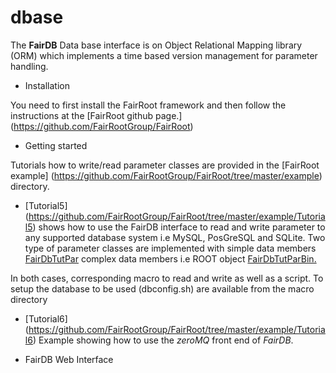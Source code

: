 dbase
========

The **FairDB** Data base interface is on Object Relational Mapping library 
(ORM) which implements a time based version management for parameter handling.


* Installation

You need to first install the FairRoot framework and then follow the 
instructions at the 
[FairRoot github page.] (https://github.com/FairRootGroup/FairRoot)

* Getting started

Tutorials how to write/read parameter classes are provided in the
[FairRoot example] (https://github.com/FairRootGroup/FairRoot/tree/master/example) 
directory. 

* [Tutorial5] (https://github.com/FairRootGroup/FairRoot/tree/master/example/Tutorial5)
shows how to use the FairDB interface to read and write parameter to any supported
database system i.e MySQL, PosGreSQL and SQLite.
Two type of parameter classes are implemented with
simple data members [FairDbTutPar](https://github.com/FairRootGroup/FairRoot/blob/master/example/Tutorial5/src/FairDbTutPar.h) 
complex data members i.e ROOT object [FairDbTutParBin.](https://github.com/FairRootGroup/FairRoot/blob/master/example/Tutorial5/src/FairDbTutParBin.h)

In both cases, corresponding macro to read and write as well as a script. To setup the database to be used (dbconfig.sh) are available from the macro directory 

* [Tutorial6] (https://github.com/FairRootGroup/FairRoot/tree/master/example/Tutorial6)
  Example showing how to use the *zeroMQ* front end of *FairDB*.

* FairDB Web Interface
